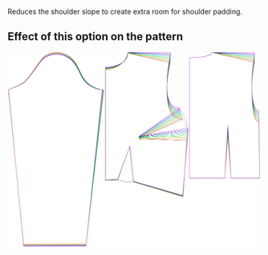 Reduces the shoulder slope to create extra room for shoulder padding.

## Effect of this option on the pattern

![This image shows the effect of this option by superimposing several variants that have a different value for this option](breanna_shoulderslopereduction_sample.svg "Effect of this option on the pattern")
